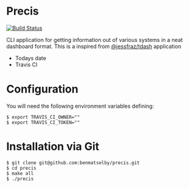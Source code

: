 Precis
======

[![Build Status](https://travis-ci.org/benmatselby/precis.png?branch=master)](https://travis-ci.org/benmatselby/precis)

CLI application for getting information out of various systems in a neat dashboard format. This is a inspired from [@jessfraz/tdash](https://github.com/jessfraz/tdash) application

* Todays date
* Travis CI


# Configuration

You will need the following environment variables defining:

```
$ export TRAVIS_CI_OWNER=""
$ export TRAVIS_CI_TOKEN=""
```

# Installation via Git

```
$ git clone git@github.com:benmatselby/precis.git
$ cd precis
$ make all
$ ./precis
```

